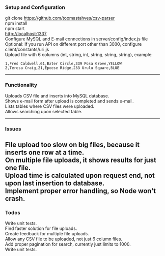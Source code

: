 ### Setup and Configuration
git clone https://github.com/toomastahves/csv-parser  
npm install  
npm start  
[http://localhost:1337](http://localhost:1337)  
Configure MySQL and E-mail connections in server/config/index.js file  
Optional: If you run API on different port other than 3000, configure client/constants/uri.js  
Upload file with 6 columns (int, string, int, string, string, string), example:  
```
1,Fred Caldwell,61,Bater Circle,339 Posa Grove,YELLOW
2,Teresa Craig,21,Epoese Ridge,233 Urulu Square,BLUE
```

---
### Functionality
Uploads CSV file and inserts into MySQL database.  
Shows e-mail form after upload is completed and sends e-mail.  
Lists tables where CSV files were uploaded.  
Allows searching upon selected table.  

---
### Issues
File upload too slow on big files, because it inserts one row at a time.  
On multiple file uploads, it shows results for just one file.  
Upload time is calculated upon request end, not upon last insertion to database.  
Implement proper error handling, so Node won't crash.  
---
### Todos
Write unit tests.  
Find faster solution for file uploads.  
Create feedback for multiple file uploads.  
Allow any CSV file to be uploaded, not just 6 column files.  
Add proper pagination for search, currently just limits to 1000.  
Write unit tests.  
